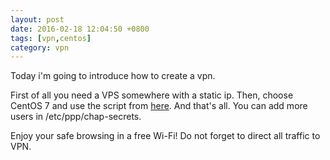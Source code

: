 ```yaml
---
layout: post
date: 2016-02-18 12:04:50 +0800
tags: [vpn,centos]
category: vpn
---
```


Today i'm going to introduce how to create a vpn.

First of all you need a VPS somewhere with a static ip. Then, choose CentOS 7 and use the script from [here](https://github.com/travislee8964/L2TP-VPN-installation-script-for-CentOS-7). And that's all. You can add more users in /etc/ppp/chap-secrets.

Enjoy your safe browsing in a free Wi-Fi! Do not forget to direct all traffic to VPN.
